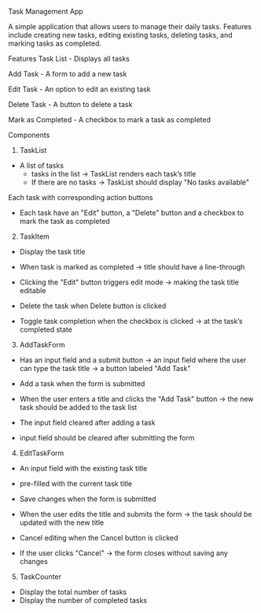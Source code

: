 Task Management App

A simple application that allows users to manage their daily tasks. Features include creating new tasks, editing existing tasks, deleting tasks, and marking tasks as completed.

Features
Task List - Displays all tasks

Add Task - A form to add a new task

Edit Task - An option to edit an existing task

Delete Task - A button to delete a task

Mark as Completed - A checkbox to mark a task as completed

Components

1. TaskList

- A list of tasks
  - tasks in the list -> TaskList renders each task’s title
  - If there are no tasks -> TaskList should display "No tasks available"

Each task with corresponding action buttons

- Each task have an "Edit" button, a "Delete" button and a checkbox to mark the task as completed

2. TaskItem

- Display the task title
- When task is marked as completed -> title should have a line-through

- Clicking the "Edit" button triggers edit mode -> making the task title editable

- Delete the task when Delete button is clicked

- Toggle task completion when the checkbox is clicked -> at the task’s completed state

3. AddTaskForm

- Has an input field and a submit button
  -> an input field where the user can type the task title
  -> a button labeled "Add Task"

- Add a task when the form is submitted
- When the user enters a title and clicks the "Add Task" button -> the new task should be added to the task list

- The input field cleared after adding a task
- input field should be cleared after submitting the form

4. EditTaskForm

- An input field with the existing task title
- pre-filled with the current task title

- Save changes when the form is submitted
- When the user edits the title and submits the form -> the task should be updated with the new title

- Cancel editing when the Cancel button is clicked
- If the user clicks "Cancel" -> the form closes without saving any changes

5. TaskCounter

- Display the total number of tasks
- Display the number of completed tasks
